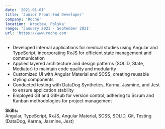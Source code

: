 ```yaml
---
date: '2021-01-01'
title: 'Junior Front-End Developer'
company: 'Roche'
location: 'Wrocław, Polska'
range: 'January 2021 - September 2021'
url: 'https://www.roche.com'
---
```


- Developed internal applications for medical studies using Angular and TypeScript, incorporating RxJS for efficient state management and communication
- Applied layered architecture and design patterns (SOLID, State, Mediator) to maintain code quality and modularity
- Customized UI with Angular Material and SCSS, creating reusable styling components
- Conducted testing with DataDog Synthetics, Karma, Jasmine, and Jest to ensure application stability
- Employed Git and GitHub for version control, adhering to Scrum and Kanban methodologies for project management

**Skills:**  
Angular, TypeScript, RxJS, Angular Material, SCSS, SOLID, Git, Testing (DataDog, Karma, Jasmine, Jest)